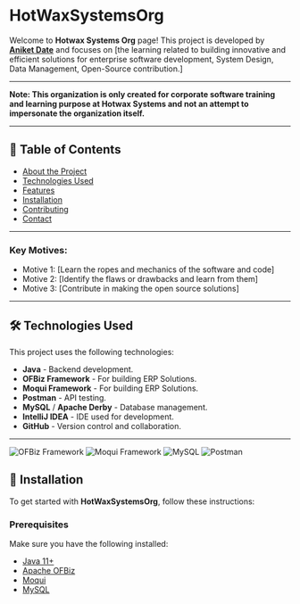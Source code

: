 # HotWaxSystemsOrg

Welcome to **Hotwax Systems Org** page!
This project is developed by **<a href="https://github.com/Ani-D22">Aniket Date</a>** and focuses on [the learning related to building innovative and efficient solutions for enterprise software development, System Design, Data Management, Open-Source contribution.]

---

**Note: This organization is only created for corporate software training and learning purpose at Hotwax Systems and not an attempt to impersonate the organization itself.**

---

## 🚀 Table of Contents

- [About the Project](#about-the-project)
- [Technologies Used](#java)
- [Features](#rapid-development-framework)
- [Installation](#installation)
- [Contributing](#contributing-in-open-source)
- [Contact](#https://github.com/Ani-D22)

---

### Key Motives:
- Motive 1: [Learn the ropes and mechanics of the software and code]
- Motive 2: [Identify the flaws or drawbacks and learn from them]
- Motive 3: [Contribute in making the open source solutions]

---

## 🛠️ Technologies Used

This project uses the following technologies:

- **Java** - Backend development.
- **OFBiz Framework** - For building ERP Solutions.
- **Moqui Framework** - For building ERP Solutions.
- **Postman** - API testing.
- **MySQL** / **Apache Derby** - Database management.
- **IntelliJ IDEA** - IDE used for development.
- **GitHub** - Version control and collaboration.

---

![OFBiz Framework]([https://upload.wikimedia.org/wikipedia/commons/thumb/c/c6/Spring_Framework_Logo_2018.svg/512px-Spring_Framework_Logo_2018.svg.png](https://nightlies.apache.org/ofbiz/trunk/ofbiz/html5/documentation_guidelines.html))
![Moqui Framework](https://www.hotwaxsystems.com/hotwax-blog/what-is-moqui)
![MySQL]([https://www.hotwaxsystems.com/hotwax-blog/what-is-moqui](https://1000logos.net/mysql-logo/))
![Postman](https://upload.wikimedia.org/wikipedia/commons/8/8f/Postman_logo.png)

## 📝 Installation

To get started with **HotWaxSystemsOrg**, follow these instructions:

### Prerequisites
Make sure you have the following installed:
- [Java 11+](https://adoptopenjdk.net/)
- [Apache OFBiz](https://adoptopenjdk.net/)
- [Moqui]([https://adoptopenjdk.net/](https://www.moqui.org/framework.html))
- [MySQL](https://www.mysql.com/)
